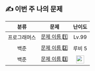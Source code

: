 ## ✍ 이번 주 나의 문제

| 분류 | 문제 | 난이도 |
| :-: | :-: | :--: |
| 프로그래머스 | [문제 이름 1️⃣](https://문제_링크_1️⃣) | Lv.99 |
| 백준 | [문제 이름 2️⃣](https://문제_링크_2️⃣) | 루비 5 |
| 백준 | [문제 이름 3️⃣](https://문제_링크_3️⃣) | <img src="https://static.solved.ac/tier_small/26.svg" height="25" align="center"/> |

<!--

백준 난이도는 예쁘게 하고 싶으면 밑에 처럼 이미지 태그로 하시고, 귀찮으면 대충 한글로 쓰세용
.svg 앞에 숫자를 바꾸시면 됩니다~

-->